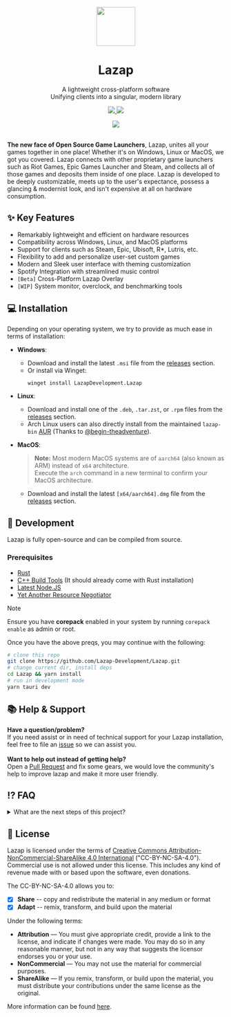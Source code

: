 <p align="center">
<a href="#" target="_blank"><img src="https://user-images.githubusercontent.com/59381835/216808462-0edf903c-b3d3-451b-a3fb-089b0ee31f82.png" width="90px" height="auto"/></a>
</p>

<h1 align="center">
  Lazap
</h1>

<p align="center">
  A lightweight cross-platform software <br>
  Unifying clients into a singular, modern library
</p>

<p align="center">
  <a href="https://github.com/Lazap-Development/lazap/releases">
     <img src="https://img.shields.io/github/downloads/Lazap-Development/lazap/total.svg?style=for-the-badge&color=ffffff&logo=docusign&logoColor=white" />
  </a>
  <a href="https://github.com/Lazap-Development/lazap/releases">
      <img src="https://img.shields.io/github/v/release/Lazap-Development/Lazap?style=for-the-badge&logo=Github&color=Green">
  </a>
 </p>

<div align="center">
  <img src="https://github.com/Lazap-Development/Lazap/assets/59381835/ce70f368-de1b-4552-a371-b019bcb4eae1">
</div>

<br>

**The new face of Open Source Game Launchers**, Lazap, unites all your games together in one place! Whether it's on Windows, Linux or MacOS, we got you covered. Lazap connects with other proprietary game launchers such as Riot Games, Epic Games Launcher and Steam, and collects all of those games and deposits them inside of one place. Lazap is developed to be deeply customizable, meets up to the user's expectance, possess a glancing & modernist look, and isn't expensive at all on hardware consumption. 

## ✨ Key Features
- Remarkably lightweight and efficient on hardware resources
- Compatibility across Windows, Linux, and MacOS platforms
- Support for clients such as Steam, Epic, Ubisoft, R*, Lutris, etc.
- Flexibility to add and personalize user-set custom games
- Modern and Sleek user interface with theming customization
- Spotify Integration with streamlined music control
- `[Beta]` Cross-Platform Lazap Overlay
- `[WIP]` System monitor, overclock, and benchmarking tools
  
## ‍💻 Installation

Depending on your operating system, we try to provide as much ease in terms of installation:<br>

- **Windows**:
  - Download and install the latest `.msi` file from the [releases](https://github.com/Lazap-Development/lazap/releases) section.
  - Or install via Winget:
    ```sh
    winget install LazapDevelopment.Lazap
    ```

- **Linux**:
  - Download and install one of the `.deb`, `.tar.zst`, or `.rpm` files from the [releases](https://github.com/Lazap-Development/lazap/releases) section.
  - Arch Linux users can also directly install from the maintained `lazap-bin` [AUR](https://aur.archlinux.org/packages/lazap-bin) (Thanks to [@begin-theadventure](https://www.github.com/begin-theadventure)).

- **MacOS**:
  > **Note:**
  > Most modern MacOS systems are of `aarch64` (also known as ARM) instead of `x64` architecture.  
  > Execute the `arch` command in a new terminal to confirm your MacOS architecture.
  - Download and install the latest `[x64/aarch64].dmg` file from the [releases](https://github.com/Lazap-Development/lazap/releases) section.

## 👾 Development

Lazap is fully open-source and can be compiled from source.

### Prerequisites
- [Rust](https://www.rust-lang.org/tools/install)
- [C++ Build Tools](https://visualstudio.microsoft.com/) (It should already come with Rust installation)
- [Latest Node.JS](https://nodejs.org/en)
- [Yet Another Resource Negotiator](https://yarnpkg.com/getting-started)

> [!NOTE] 
> Ensure you have **corepack** enabled in your system by running `corepack enable` as admin or root.

Once you have the above preqs, you may continue with the following:

```bash
# clone this repo 
git clone https://github.com/Lazap-Development/Lazap.git 
# change current dir, install deps
cd Lazap && yarn install
# run in development mode
yarn tauri dev
```

## 📚 Help & Support
**Have a question/problem?**<br>
If you need assist or in need of technical support for your Lazap installation, feel free to file an [issue](https://github.com/Lazap-Development/lazap/issues) so we can assist you.<br><br>
**Want to help out instead of getting help?** <br>
Open a [Pull Request](https://github.com/Lazap-Development/Lazap/pulls) and fix some gears, we would love the community's help to improve lazap and make it more user friendly.

## ⁉️ FAQ

<details>
  <summary>What are the next steps of this project?</summary>

  **Current Priority:**
  - Support as many launchers as possible.
  - Optimize the software to its fullest potential.

  **Future Possibility:**
  - Consider transforming the launcher into its own store (similar to Steam).

</details>


## 🛂 License
Lazap is licensed under the terms of [Creative Commons Attribution-NonCommercial-ShareAlike 4.0 International](https://github.com/DashCruft-Nation/lazap/blob/main/LICENSE.md) ("CC-BY-NC-SA-4.0"). Commercial use is not allowed under this license. This includes any kind of revenue made with or based upon the software, even donations.

The CC-BY-NC-SA-4.0 allows you to:
- [x] **Share** -- copy and redistribute the material in any medium or format
- [x] **Adapt** -- remix, transform, and build upon the material

Under the following terms:
- **Attribution** — You must give appropriate credit, provide a link to the license, and indicate if changes were made. You may do so in any reasonable manner, but not in any way that suggests the licensor endorses you or your use.
- **NonCommercial** — You may not use the material for commercial purposes. 
- **ShareAlike** — If you remix, transform, or build upon the material, you must distribute your contributions under the same license as the original.

More information can be found [here](https://creativecommons.org/licenses/by-nc-sa/4.0/).
